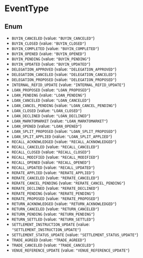 # EventType

## Enum

* `BUYIN_CANCELED` (value: `"BUYIN_CANCELED"`)
* `BUYIN_CLOSED` (value: `"BUYIN_CLOSED"`)
* `BUYIN_COMPLETED` (value: `"BUYIN_COMPLETED"`)
* `BUYIN_OPENED` (value: `"BUYIN_OPENED"`)
* `BUYIN_PENDING` (value: `"BUYIN_PENDING"`)
* `BUYIN_UPDATED` (value: `"BUYIN_UPDATED"`)
* `DELEGATION_APPROVED` (value: `"DELEGATION_APPROVED"`)
* `DELEGATION_CANCELED` (value: `"DELEGATION_CANCELED"`)
* `DELEGATION_PROPOSED` (value: `"DELEGATION_PROPOSED"`)
* `INTERNAL_REFID_UPDATE` (value: `"INTERNAL_REFID_UPDATE"`)
* `LOAN_PROPOSED` (value: `"LOAN_PROPOSED"`)
* `LOAN_PENDING` (value: `"LOAN_PENDING"`)
* `LOAN_CANCELED` (value: `"LOAN_CANCELED"`)
* `LOAN_CANCEL_PENDING` (value: `"LOAN_CANCEL_PENDING"`)
* `LOAN_CLOSED` (value: `"LOAN_CLOSED"`)
* `LOAN_DECLINED` (value: `"LOAN_DECLINED"`)
* `LOAN_MARKTOMARKET` (value: `"LOAN_MARKTOMARKET"`)
* `LOAN_OPENED` (value: `"LOAN_OPENED"`)
* `LOAN_SPLIT_PROPOSED` (value: `"LOAN_SPLIT_PROPOSED"`)
* `LOAN_SPLIT_APPLIED` (value: `"LOAN_SPLIT_APPLIED"`)
* `RECALL_ACKNOWLEDGED` (value: `"RECALL_ACKNOWLEDGED"`)
* `RECALL_CANCELED` (value: `"RECALL_CANCELED"`)
* `RECALL_CLOSED` (value: `"RECALL_CLOSED"`)
* `RECALL_MODIFIED` (value: `"RECALL_MODIFIED"`)
* `RECALL_OPENED` (value: `"RECALL_OPENED"`)
* `RECALL_UPDATED` (value: `"RECALL_UPDATED"`)
* `RERATE_APPLIED` (value: `"RERATE_APPLIED"`)
* `RERATE_CANCELED` (value: `"RERATE_CANCELED"`)
* `RERATE_CANCEL_PENDING` (value: `"RERATE_CANCEL_PENDING"`)
* `RERATE_DECLINED` (value: `"RERATE_DECLINED"`)
* `RERATE_PENDING` (value: `"RERATE_PENDING"`)
* `RERATE_PROPOSED` (value: `"RERATE_PROPOSED"`)
* `RETURN_ACKNOWLEDGED` (value: `"RETURN_ACKNOWLEDGED"`)
* `RETURN_CANCELED` (value: `"RETURN_CANCELED"`)
* `RETURN_PENDING` (value: `"RETURN_PENDING"`)
* `RETURN_SETTLED` (value: `"RETURN_SETTLED"`)
* `SETTLEMENT_INSTRUCTION_UPDATE` (value: `"SETTLEMENT_INSTRUCTION_UPDATE"`)
* `SETTLEMENT_STATUS_UPDATE` (value: `"SETTLEMENT_STATUS_UPDATE"`)
* `TRADE_AGREED` (value: `"TRADE_AGREED"`)
* `TRADE_CANCELED` (value: `"TRADE_CANCELED"`)
* `VENUE_REFERENCE_UPDATE` (value: `"VENUE_REFERENCE_UPDATE"`)
